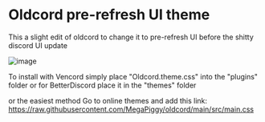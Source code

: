 # Oldcord pre-refresh UI theme

This a slight edit of oldcord to change it to pre-refresh UI before the shitty discord UI update

![image](https://github.com/user-attachments/assets/35b28632-6595-40f4-bc68-eb84a0c0c906)

To install with Vencord simply place "Oldcord.theme.css" into the "plugins" folder or for BetterDiscord place it in the "themes" folder

or the easiest method
Go to online themes and add this link: https://raw.githubusercontent.com/MegaPiggy/oldcord/main/src/main.css
